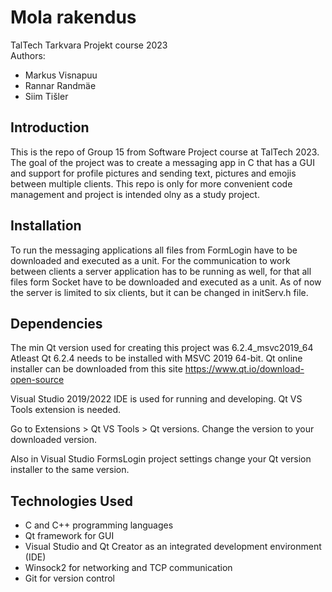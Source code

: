 # Mola rakendus

TalTech Tarkvara Projekt course 2023 \
Authors:
* Markus Visnapuu 
* Rannar Randmäe 
* Siim Tišler


## Introduction
This is the repo of Group 15 from Software Project course at TalTech 2023. 
The goal of the project was to create a messaging app in C that has a GUI and support for profile pictures and sending text, pictures and emojis between multiple clients.
This repo is only for more convenient code management and project is intended olny as a study project.

## Installation
To run the messaging applications all files from FormLogin have to be downloaded and executed as a unit.
For the communication to work between clients a server application has to be running as well, for that all files form Socket have to be downloaded and executed as a unit.
As of now the server is limited to six clients, but it can be changed in initServ.h file.

## Dependencies
The min Qt version used for creating this project was 6.2.4_msvc2019_64
Atleast Qt 6.2.4 needs to be installed with MSVC 2019 64-bit. Qt online installer can be downloaded from this site
https://www.qt.io/download-open-source

Visual Studio 2019/2022 IDE is used for running and developing. Qt VS Tools extension is needed.

Go to Extensions > Qt VS Tools > Qt versions. Change the version to your downloaded version.

Also in Visual Studio FormsLogin project settings change your Qt version installer to the same version.

## Technologies Used
* C and C++ programming languages
* Qt framework for GUI
* Visual Studio and Qt Creator as an integrated development environment (IDE)
* Winsock2 for networking and TCP communication
* Git for version control
